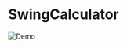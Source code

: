 # SwingCalculator

![Demo]("https://raw.githubusercontent.com/itok01/SwingCalculator/master/demo.gif")

